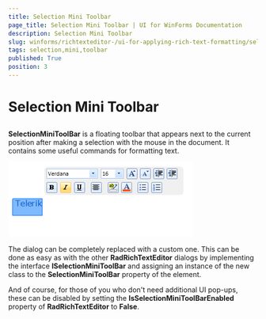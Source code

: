 ```yaml
---
title: Selection Mini Toolbar
page_title: Selection Mini Toolbar | UI for WinForms Documentation
description: Selection Mini Toolbar
slug: winforms/richtexteditor-/ui-for-applying-rich-text-formatting/selection-mini-toolbar
tags: selection,mini,toolbar
published: True
position: 3
---
```


# Selection Mini Toolbar

## 

__SelectionMiniToolBar__ is a floating toolbar that appears next to the current position after making a selection with the mouse in the document. It contains some useful commands for formatting text.

![richtexteditor-ui-for-applying-rich-text-formatting-ribbon-ui-context-menu 001](images/richtexteditor-ui-for-applying-rich-text-formatting-ribbon-ui-context-menu001.png)

The dialog can be completely replaced with a custom one. This can be done as easy as with the other   __RadRichTextEditor__ dialogs by implementing the interface __ISelectionMiniToolBar__ and assigning an instance of the new class to the __SelectionMiniToolBar__ property of the element.
        

And of course, for those of you who don't need additional UI pop-ups, these can be disabled by setting the __IsSelectionMiniToolBarEnabled__ property of __RadRichTextEditor__ to __False__.
        
